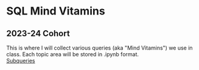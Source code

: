 # SQL Mind Vitamins
## 2023-24 Cohort

This is where I will collect various queries (aka "Mind Vitamins") we use in class. Each topic area will be stored in .ipynb format.  
[Subqueries]('./Subqueries.ipynb')
